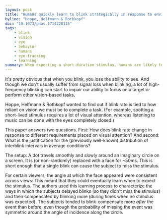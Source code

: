 ```yaml
---
layout: post
title: "Humans quickly learn to blink strategically in response to environmental task demands"
byline: "Hoppe, Helfmann & Rothkopf"
doi: "10.1073/pnas.1714220115"
tags:
    - blink
    - vision
    - eye
    - behavior
    - humans
    - eye-tracking
    - learning
summary: When expecting a short-duration stimulus, humans are likely to subconsciously supress blinking, and then compensate afterwards, according to a simple probablistic model.
---
```


It's pretty obvious that when you blink, you lose the ability to see. And though we don't usually suffer from signal loss when blinking, a lot of high-frequency blinking can start to impair our ability to focus on a target or perform other vision-based tasks.

Hoppe, Helfmann & Rothkopf wanted to find out if blink rate is tied to how reliant on vision we must be to complete a task. (For example, spotting a short-lived stimulus requires a lot of visual attention, whereas listening to music can be done with the eyes completely closed.)

This paper answers two questions. First: How does blink rate change in response to different requirements placed on visual attention? And second: What is the justification for the (previously well-known) distribution of interblink intervals in average conditions?

The setup: A dot travels smoothly and slowly around an imaginary circle on a screen. It is (or non-randomly) replaced with a face for ~50ms. This is short enough that a single blink can cause the subject to miss the stimulus.

For certain viewers, the angle at which the face appeared were consistent across views: This meant that they could eventually learn when to expect the stimulus. The authors used this learning process to characterize the ways in which the subjects delayed blinks (so they didn't miss the stimulus) and then compensated by blinking more (during times when no stimulus was expected). The subjects tended to blink-compensate more _after_ the event than before, even though the probability of missing the event was symmetric around the angle of incidence along the circle.
